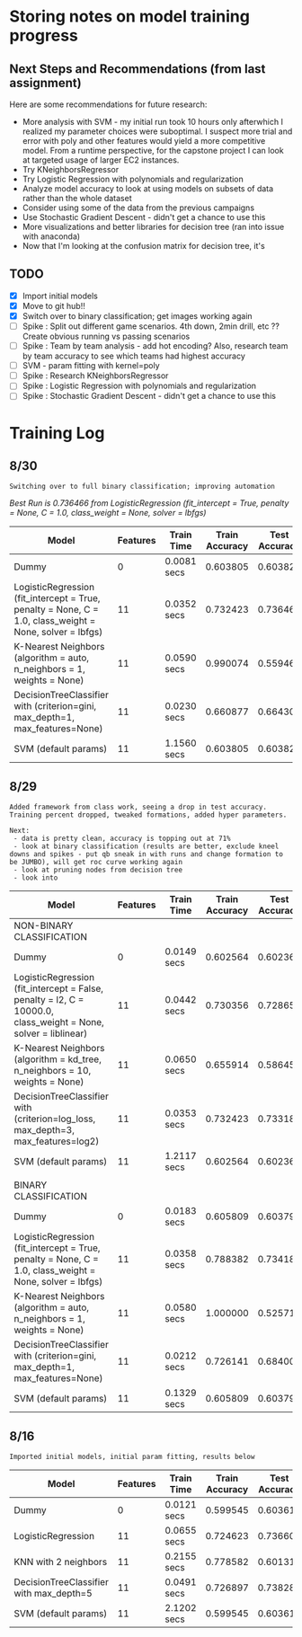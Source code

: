# Storing notes on model training progress

## Next Steps and Recommendations (from last assignment)
Here are some recommendations for future research:
* More analysis with SVM - my initial run took 10 hours only afterwhich I realized my parameter choices were suboptimal. I suspect more trial and error with poly and other features would yield a more competitive model. From a runtime perspective, for the capstone project I can look at targeted usage of larger EC2 instances.
* Try KNeighborsRegressor
* Try Logistic Regression with polynomials and regularization
* Analyze model accuracy to look at using models on subsets of data rather than the whole dataset
* Consider using some of the data from the previous campaigns
* Use Stochastic Gradient Descent - didn't get a chance to use this
* More visualizations and better libraries for decision tree (ran into issue with anaconda)
* Now that I'm looking at the confusion matrix for decision tree, it's 

## TODO
- [x] Import initial models
- [x] Move to git hub!!
- [x] Switch over to binary classification; get images working again
- [ ] Spike : Split out different game scenarios. 4th down, 2min drill, etc ??
              Create obvious running vs passing scenarios
- [ ] Spike : Team by team analysis - add hot encoding? 
              Also, research team by team accuracy to see which teams had highest accuracy
- [ ] SVM - param fitting with kernel=poly
- [ ] Spike : Research KNeighborsRegressor
- [ ] Spike : Logistic Regression with polynomials and regularization
- [ ] Spike : Stochastic Gradient Descent - didn't get a chance to use this

# Training Log
## 8/30
```
Switching over to full binary classification; improving automation
```

*Best Run is 0.736466 from LogisticRegression (fit_intercept = True, penalty = None, C = 1.0, class_weight = None, solver = lbfgs)*

| Model | Features | Train Time | Train Accuracy | Test Accuracy |
| ----- | -------- | ---------- | -------------  | -----------   |
| Dummy | 0 | 0.0081 secs | 0.603805 | 0.603823 |
| LogisticRegression (fit_intercept = True, penalty = None, C = 1.0, class_weight = None, solver = lbfgs) | 11 | 0.0352 secs | 0.732423 | 0.736466 |
| K-Nearest Neighbors (algorithm = auto, n_neighbors = 1, weights = None) | 11 | 0.0590 secs | 0.990074 | 0.559463 |
| DecisionTreeClassifier with (criterion=gini, max_depth=1, max_features=None) | 11 | 0.0230 secs | 0.660877 | 0.664308 |
| SVM (default params) | 11 | 1.1560 secs | 0.603805 | 0.603823 |

## 8/29
```
Added framework from class work, seeing a drop in test accuracy. Training percent dropped, tweaked formations, added hyper parameters. 

Next:
 - data is pretty clean, accuracy is topping out at 71%
 - look at binary classification (results are better, exclude kneel downs and spikes - put qb sneak in with runs and change formation to be JUMBO), will get roc curve working again
 - look at pruning nodes from decision tree
 - look into 
```
| Model | Features | Train Time | Train Accuracy | Test Accuracy |
| ----- | -------- | ---------- | -------------  | -----------   |
|  NON-BINARY CLASSIFICATION |
| Dummy | 0 | 0.0149 secs | 0.602564 | 0.602364 |
| LogisticRegression (fit_intercept = False, penalty = l2, C = 10000.0, class_weight = None, solver = liblinear) | 11 | 0.0442 secs | 0.730356 | 0.728659 |
| K-Nearest Neighbors (algorithm = kd_tree, n_neighbors = 10, weights = None) | 11 | 0.0650 secs | 0.655914 | 0.586458 |
| DecisionTreeClassifier with (criterion=log_loss, max_depth=3, max_features=log2) | 11 | 0.0353 secs | 0.732423 | 0.733183 |
| SVM (default params) | 11 | 1.2117 secs | 0.602564 | 0.602364 |
|  |  |  |  |  |
|  BINARY CLASSIFICATION |
| Dummy | 0 | 0.0183 secs | 0.605809 | 0.603790 |
| LogisticRegression (fit_intercept = True, penalty = None, C = 1.0, class_weight = None, solver = lbfgs) | 11 | 0.0358 secs | 0.788382 | 0.734181 |
| K-Nearest Neighbors (algorithm = auto, n_neighbors = 1, weights = None) | 11 | 0.0580 secs | 1.000000 | 0.525719 |
| DecisionTreeClassifier with (criterion=gini, max_depth=1, max_features=None) | 11 | 0.0212 secs | 0.726141 | 0.684002 |
| SVM (default params) | 11 | 0.1329 secs | 0.605809 | 0.603790 |


## 8/16
```
Imported initial models, initial param fitting, results below
```
| Model | Features | Train Time | Train Accuracy | Test Accuracy |
| ----- | -------- | ---------- | -------------  | -----------   |
| Dummy | 0 | 0.0121 secs | 0.599545 | 0.603615 |
| LogisticRegression | 11 | 0.0655 secs | 0.724623 | 0.736600 |
| KNN with 2 neighbors | 11 | 0.2155 secs | 0.778582 | 0.601311 |
| DecisionTreeClassifier with max_depth=5 | 11 | 0.0491 secs | 0.726897 | 0.738283 |
| SVM (default params) | 11 | 2.1202 secs | 0.599545 | 0.603615 |
